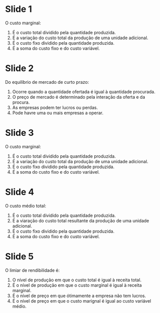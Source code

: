 # Slide 1

O custo marginal:

1) É o custo total dividido pela quantidade produzida.
2) É a variação do custo total da produção de uma unidade adicional.
3) É o custo fixo dividido pela quantidade produzida.
4) É a soma do custo fixo e do custo variável.

# Slide 2

Do equilíbrio de mercado de curto prazo:

1) Ocorre quando a quantidade ofertada é igual à quantidade procurada.
2) O preço de mercado é determinado pela interação da oferta e da procura.
3) As empresas podem ter lucros ou perdas.
4) Pode havre uma ou mais empresas a operar.

# Slide 3

O custo marginal:
1) É o custo total dividido pela quantidade produzida.
2) É a variação do custo total da produção de uma unidade adicional.
3) É o custo fixo dividido pela quantidade produzida.
4) É a soma do custo fixo e do custo variável.

# Slide 4

O custo médio total:
1) É o custo total dividido pela quantidade produzida.
2) É a viaração do custo total resultante da produção de uma unidade adicional.
3) É o custo fixo dividido pela quantidade produzida.
4) É a soma do custo fixo e do custo variável.

# Slide 5

O limiar de rendibilidade é:
1) O nível de produção em que o custo total é igual à receita total.
2) É o nível de produção em que o custo marginal é igual à receita marginal.
3) É o nível de preço em que ótimamente a empresa não tem lucros.
4) É o nível de preço em que o custo marignal é igual ao custo variável médio.